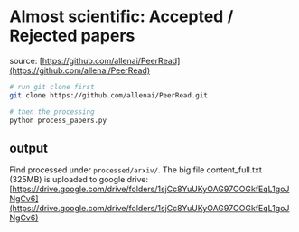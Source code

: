 # Almost scientific: Accepted / Rejected papers

source: [https://github.com/allenai/PeerRead](https://github.com/allenai/PeerRead)

```bash
# run git clone first
git clone https://github.com/allenai/PeerRead.git

# then the processing
python process_papers.py
```

## output

Find processed under `processed/arxiv/`. The big file content_full.txt (325MB) is uploaded to google drive: [https://drive.google.com/drive/folders/1sjCc8YuUKyOAG97OOGkfEqL1goJNgCv6](https://drive.google.com/drive/folders/1sjCc8YuUKyOAG97OOGkfEqL1goJNgCv6)